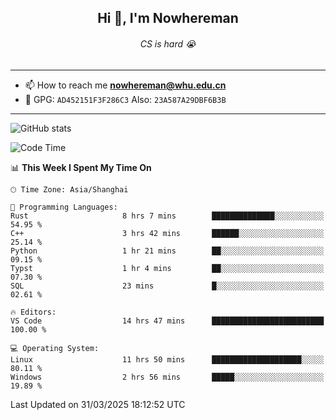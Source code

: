 <h2 align="center">Hi 👋, I'm Nowhereman</h2>
<h6 align="center">CS is hard 😭</h6>

---
- 📫 How to reach me **nowhereman@whu.edu.cn**
- 🔑 GPG: `AD452151F3F286C3`  Also: `23A587A29DBF6B3B`

---
![GitHub stats](https://github-readme-stats.vercel.app/api?username=nowherechan&theme=transparent&rank_icon=github&include_all_commits=true&count_private=true)

<!--START_SECTION:waka-->
![Code Time](http://img.shields.io/badge/Code%20Time-788%20hrs%2040%20mins-blue)

📊 **This Week I Spent My Time On** 

```text
🕑︎ Time Zone: Asia/Shanghai

💬 Programming Languages: 
Rust                     8 hrs 7 mins        ██████████████░░░░░░░░░░░   54.95 % 
C++                      3 hrs 42 mins       ██████░░░░░░░░░░░░░░░░░░░   25.14 % 
Python                   1 hr 21 mins        ██░░░░░░░░░░░░░░░░░░░░░░░   09.15 % 
Typst                    1 hr 4 mins         ██░░░░░░░░░░░░░░░░░░░░░░░   07.30 % 
SQL                      23 mins             █░░░░░░░░░░░░░░░░░░░░░░░░   02.61 % 

🔥 Editors: 
VS Code                  14 hrs 47 mins      █████████████████████████   100.00 % 

💻 Operating System: 
Linux                    11 hrs 50 mins      ████████████████████░░░░░   80.11 % 
Windows                  2 hrs 56 mins       █████░░░░░░░░░░░░░░░░░░░░   19.89 % 
```


 Last Updated on 31/03/2025 18:12:52 UTC
<!--END_SECTION:waka-->
